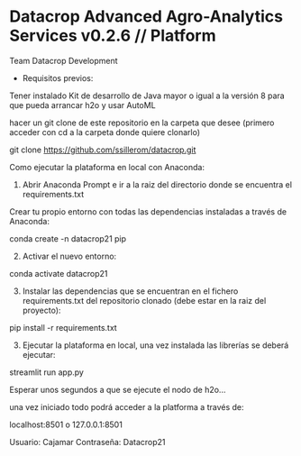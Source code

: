 # Datacrop Advanced Agro-Analytics Services v0.2.6 // Platform
Team Datacrop Development

- Requisitos previos:

Tener instalado Kit de desarrollo de Java mayor o igual a la versión 8 para que pueda arrancar h2o y usar AutoML

hacer un git clone de este repositorio en la carpeta que desee (primero acceder con cd a la carpeta donde quiere clonarlo)

git clone https://github.com/ssillerom/datacrop.git



Como ejecutar la plataforma en local con Anaconda:

1. Abrir Anaconda Prompt e ir a la raiz del directorio donde se encuentra el requirements.txt

 Crear tu propio entorno con todas las dependencias instaladas a través de Anaconda:

 conda create -n datacrop21 pip

2. Activar el nuevo entorno:

 conda activate datacrop21
 
3. Instalar las dependencias que se encuentran en el fichero requirements.txt del repositorio clonado (debe estar en la raiz del proyecto):

pip install -r requirements.txt

3. Ejecutar la plataforma en local, una vez instalada las librerías se deberá ejecutar:

streamlit run app.py

Esperar unos segundos a que se ejecute el nodo de h2o...

una vez iniciado todo podrá acceder a la platforma a través de:

 localhost:8501 o 127.0.0.1:8501

 Usuario: Cajamar Contraseña: Datacrop21
